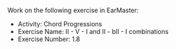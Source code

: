 Work on the following exercise in EarMaster:
- Activity: Chord Progressions
- Exercise Name: II - V - I  and II - bII - I combinations
- Exercise Number: 1.8

